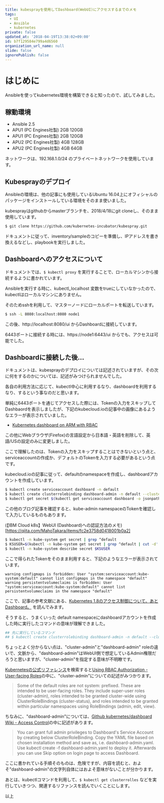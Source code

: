 ```yaml
---
title: kubesprayを使用してDashboard(WebUI)にアクセスするまでのメモ
tags:
  - UI
  - Ansible
  - kubernetes
private: false
updated_at: '2018-04-19T13:38:02+09:00'
id: b7f129584e799a4d6560
organization_url_name: null
slide: false
ignorePublish: false
---
```

はじめに
=======

Ansibleを使ってkubernetes環境を構築できると知ったので、試してみました。

稼動環境
-------

* Ansible 2.5
* APU1 (PC Engines社製) 2GB 120GB
* APU1 (PC Engines社製) 2GB 120GB
* APU2 (PC Engines社製) 4GB 128GB
* APU2 (PC Engines社製) 4GB 64GB

ネットワークは、192.168.1.0/24 のプライベートネットワークを使用しています。

Kubesprayのデプロイ
------------------

Ansibleの環境は、他の記事にも使用しているUbuntu 16.04上にオフィシャルのパッケージをインストールしている環境をそのまま使いました。

kubesprayはgithubからmasterブランチを、2018/4/18にgit cloneし、そのまま使用しています。

```bash
$ git clone https://github.com/kubernetes-incubator/kubespray.git 
```

ドキュメントに従って、inventory/sampleのコピーを準備し、IPアドレスを書き換えるなどし、playbookを実行しました。



Dashboardへのアクセスについて
--------------------------

ドキュメントでは、```$ kubectl proxy``` を実行することで、ローカルマシンから接続するように書かれています。

Ansibleを実行する時に、kubectl_localhost 変数をtrueにしていなかったので、kubectlはローカルマシンにありません。

そのためsshを利用して、マスターノードにローカルポートを転送しています。

```bash
$ ssh -L 8080:localhost:8080 node1
```

この後、http://localhost:8080/ui からDashboardに接続しています。

6443ポートに接続する時には、https://node1:6443/ui からでも、アクセスは可能でした。

Dashboardに接続した後…
---------------------

ドキュメントは、kubesprayのデプロイについては記述されていますが、その次に何をするのかについては、記述がみつけられませんでした。

各自の利用方法に応じて、kubectl中心に利用するなり、dashboardを利用するなり、するという事なのだと思います。

単純に6443ポートを通じてアクセスした際には、Tokenの入力をスキップしてDashbaordを表示しましたが、下記のkubecloud.ioの記事中の画像にあるようなエラーが表示されていました。

* [Kubernetes dashboard on ARM with RBAC](https://kubecloud.io/kubernetes-dashboard-on-arm-with-rbac-61309310a640)

この他にWebブラウザ(Firefox)の言語設定から日本語・英語を削除して、英語/USの設定のみに変更しました。

ここで理解したのは、Tokenの入力をスキップすることはできないという点と、serviceaccountの作成か、デフォルトのTokenを入力する必要があるという点です。

kubecloud.ioの記事に従って、defaultのnamespaceを作成し、dashboardアカウントを作成しています。

```bash
$ kubectl create serviceaccount dashboard -n default
$ kubectl create clusterrolebinding dashboard-admin -n default --clusterrole=cluster-admin --serviceaccount=default:dashboard clusterrolebinding "dashboard-admin" created
$ kubectl get secret $(kubectl get serviceaccount dashboard -o jsonpath="{.secrets[0].name}") -o jsonpath="{.data.token}" | base64 --decode
```

この他のブログ記事を確認すると、kube-admin namespaceのTokenを確認して入力しているものもあります。

(【IBM Cloud k8s】WebUI (Dashboard)への認証方法のメモ)[https://qiita.com/MahoTakara/items/fc2e3758d0418001b0a2]

```bash
$ kubectl -n kube-system get secret | grep ^default
$ KSUSER=$(kubectl -n kube-system get secret | grep ^default | cut -d' ' -f1)
$ kubectl -n kube-system describe secret $KSUSER
```
ここで得られたTokenをそのまま利用すると、下記のようなエラーが表示されています。

```text
warning configmaps is forbidden: User "system:serviceaccount:kube-system:default" cannot list configmaps in the namespace "default"
warning persistentvolumeclaims is forbidden: User "system:serviceaccount:kube-system:default" cannot list persistentvolumeclaims in the namespace "default" 
```

ここで、記事の参考文献にある、[Kubernetes 1.8のアクセス制御について。あとDashboard。](https://www.kaitoy.xyz/2017/10/31/retry-dashboard-on-k8s-cluster-by-kubeadm/) を読んでみます。

そうすると、うまくいった default namespaceにdashboardアカウントを作成した時に実行したコマンドの意味が理解できました。

```bash
## 先に実行しているコマンド
## $ kubectl create clusterrolebinding dashboard-admin -n default --clusterrole=cluster-admin --serviceaccount=default:dashboard clusterrolebinding "dashboard-admin" created
```

ちょっとよく分からない点は、"cluster-admin"と"dashboard-admin" roleの違いで、文脈から、"dashboard-admin"はWebUI側で想定しているAdmin権限だろうと思いますが、"cluster-admin"を指定する意味が不明瞭です。

[Kubernetesの公式リファレンス](https://kubernetes.io/docs/reference/)を検索すると[Using RBAC Authorization - User-facing Roles](https://kubernetes.io/docs/admin/authorization/rbac/#user-facing-roles)の中に、"cluster-admin"についての記述がみつかります。

> Some of the default roles are not system: prefixed. These are intended to be user-facing roles. They include super-user roles (cluster-admin), roles intended to be granted cluster-wide using ClusterRoleBindings (cluster-status), and roles intended to be granted within particular namespaces using RoleBindings (admin, edit, view).

ちなみに、"dashboard-admin"については、[Github kubernetes/dashboard Wiki - Access Control](https://github.com/kubernetes/dashboard/wiki/Access-control)の中に記述があります。

> You can grant full admin privileges to Dashboard's Service Account by creating below ClusterRoleBinding. Copy the YAML file based on chosen installation method and save as, i.e. dashboard-admin.yaml. Use kubectl create -f dashboard-admin.yaml to deploy it. Afterwards you can use Skip option on login page to access Dashboard.

ここに書かれている手順そのものは、危険ですが、内容を読むと、およそ"dashboard-admin"の文字列自体にはおよそ意味がないことが分かります。

あとは、kubectlコマンドを利用して、```$ kubectl get clusterrolles``` などを実行していきつつ、関連するリファンスを読んでいくことにします。

以上
